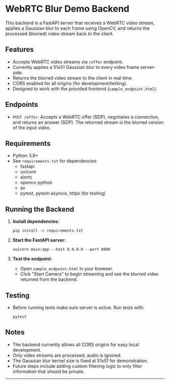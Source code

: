 # WebRTC Blur Demo Backend

This backend is a FastAPI server that receives a WebRTC video stream, applies a Gaussian blur to each frame using OpenCV, and returns the processed (blurred) video stream back to the client.

## Features

- Accepts WebRTC video streams via `/offer` endpoint.
- Currently applies a 51x51 Gaussian blur to every video frame server-side.
- Returns the blurred video stream to the client in real time.
- CORS enabled for all origins (for development/testing).
- Designed to work with the provided frontend (`sample_endpoint.html`).

## Endpoints

- `POST /offer`: Accepts a WebRTC offer (SDP), negotiates a connection, and returns an answer (SDP). The returned stream is the blurred version of the input video.

## Requirements

- Python 3.8+
- See `requirements.txt` for dependencies:
  - fastapi
  - uvicorn
  - aiortc
  - opencv-python
  - av
  - pytest, pytest-asyncio, httpx (for testing)

## Running the Backend

1. **Install dependencies:**
   ```
   pip install -r requirements.txt
   ```

2. **Start the FastAPI server:**
   ```
   uvicorn main:app --host 0.0.0.0 --port 8000
   ```

3. **Test the endpoint:**
   - Open `sample_endpoint.html` in your browser.
   - Click "Start Camera" to begin streaming and see the blurred video returned from the backend.

## Testing

- Before running tests make sure server is active. Run tests with:
  ```
  pytest
  ```

## Notes

- The backend currently allows all CORS origins for easy local development.
- Only video streams are processed; audio is ignored.
- The Gaussian blur kernel size is fixed at 51x51 for demonstration.
- Future steps include adding custom filtering logic to only filter information
  that should be private.

---
